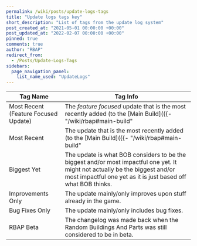 ```yaml
---
permalink: /wiki/posts/update-logs-tags
title: "Update logs tags key"
short_description: "List of tags from the update log system"
post_created_at: "2021-05-01 00:00:00 +00:00"
post_updated_at: "2022-02-07 00:00:00 +00:00"
pinned: true
comments: true
author: "RBAP"
redirect_from:
  - /Posts/Update-Logs-Tags
sidebars:
  page_navigation_panel:
    list_name_used: "UpdateLogs"
---
```


| Tag Name | Tag Info |
|-|-|
| Most Recent (Feature Focused Update)	| The *feature focused* update that is the most recently added (to the [Main Build]({{- "/wiki/rbap#main-build" | relative_url -}})) (and must also not contain only minor changes). The update that is tagged as this is likely an update that you can at least find a few ways that it is visibly different then update that came before it. This tag is not used on an update when the update already qualifies for the `Most Recent` tag. |
| Most Recent							| The update that is the most recently added (to the [Main Build]({{- "/wiki/rbap#main-build" | relative_url -}})). |
| Biggest Yet							| The update is what BOB considers to be the biggest and/or most impactful one yet. It might not actually be the biggest and/or most impactful one yet as it is just based off what BOB thinks. |
| Improvements Only						| The update mainly/only improves upon stuff already in the game. |
| Bug Fixes Only						| The update mainly/only includes bug fixes. |
| RBAP Beta								| The changelog was made back when the Random Buildings And Parts was still considered to be in beta. |